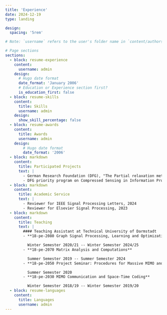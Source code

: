 ```yaml
---
title: 'Experience'
date: 2024-12-19
type: landing

design:
  spacing: '5rem'

# Note: `username` refers to the user's folder name in `content/authors/`

# Page sections
sections:
  - block: resume-experience
    content:
      username: admin
    design:
      # Hugo date format
      date_format: 'January 2006'
      # Education or Experience section first?
      is_education_first: false
  - block: resume-skills
    content:
      title: Skills
      username: admin
    design:
      show_skill_percentage: false
  - block: resume-awards
    content:
      title: Awards
      username: admin
    design:
        # Hugo date format
        date_format: '2006'
  - block: markdown
    content:
      title: Participated Projects
      text: |
        - German Research Foundation (DFG), "The Partial relaxation method in direction-of-arrival estimation: Design and analysis", PI: Prof. Marius Pesavento, €300K, 2019-2025
        - DFG priority program on Compressed Sensing in Information Processing (CoSIP), "Exploiting structure in compressed sensing using side constraints: From analysis to system design -- Funding phase II", PI: Prof. Martin Haardt, Prof. Marc Pfetsch, Prof. Marius Pesavento, €300K for each group, 2018-2021
  - block: markdown
    content:
      title: Academic Service
      text: |
        - Reviewer for IEEE Signal Processing Letters, 2024
        - Reviewer for Elsevier Signal Processing, 2023
  - block: markdown
    content:
      title: Teaching
      text: |
        #### Teaching Assistant at Technical University of Darmstadt
        - **18-pe-2080 Graph Signal Processing, Learning and Optimization**

          Winter Semester 2020/21 -- Winter Semester 2024/25
        - **18-pe-2070 Matrix Analysis and Computations**

          Summer Semester 2019 -- Summer Semester 2024
        - **18-pe-2050 Project Seminar: Procedures for Massive MIMO and 5G**

          Summer Semester 2020
        - **18-pe-2030 MIMO Communication and Space-Time Coding**

          Winter Semester 2018/19 -- Winter Semester 2019/20
  - block: resume-languages
    content:
      title: Languages
      username: admin
---
```

